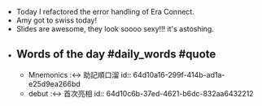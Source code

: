 - Today I refactored the error handling of Era Connect.
- Amy got to swiss today!
- Slides are awesome, they look soooo sexy!!! it's astoshing.
- ## Words of the day #daily_words #quote
	- Mnemonics :<-> 助記順口溜
	  id:: 64d10a16-299f-414b-ad1a-e25d9ea266bd
	- debut :<-> 首次亮相
	  id:: 64d10c6b-37ed-4621-b6dc-832aa6432212